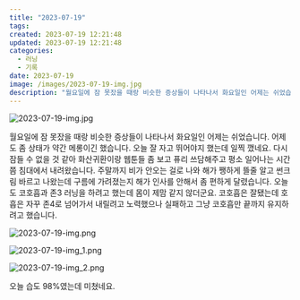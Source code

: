 ```yaml
---
title: "2023-07-19"
tags:
created: 2023-07-19 12:21:48
updated: 2023-07-19 12:21:48
categories:
  - 러닝
  - 기록
date: 2023-07-19
image: /images/2023-07-19-img.jpg
description: "월요일에 잠 못잤을 때랑 비슷한 증상들이 나타나서 화요일인 어제는 쉬었습니다. 어제도 좀 상태가 약간 메롱이긴 했습니다. 오늘 잘 자고 뛰어야지 했는데 일찍 깼네요. 다시 잠들 수 없을 것 같아 화산귀환이랑 웹툰들 좀 보고 퓨리 쓰담해주고 평소 일어나는 시간쯤 침대에서 내려왔습니다. 주"
---
```


![2023-07-19-img.jpg](/images/2023-07-19-img.jpg)
 
 

월요일에 잠 못잤을 때랑 비슷한 증상들이 나타나서 화요일인 어제는 쉬었습니다. 어제도 좀 상태가 약간 메롱이긴 했습니다. 오늘 잘 자고 뛰어야지 했는데 일찍 깼네요. 다시 잠들 수 없을 것 같아 화산귀환이랑 웹툰들 좀 보고 퓨리 쓰담해주고 평소 일어나는 시간쯤 침대에서 내려왔습니다.
주말까지 비가 안오는 걸로 나와 해가 쨍하게 뜰줄 알고 썬크림 바르고 나왔는데 구름에 가려졌는지 해가 인사를 안해서 좀 편하게 달렸습니다.
오늘도 코호흡과 존3 러닝을 하려고 했는데 몸이 제맘 같지 않더군요. 코호흡은 잘됐는데 호흡은 자꾸 존4로 넘어가서 내릴려고 노력했으나 실패하고 그냥 코호흡만 끝까지 유지하려고 했습니다.

 
 ![2023-07-19-img.png](/images/2023-07-19-img.png)
 
 

 
 ![2023-07-19-img_1.png](/images/2023-07-19-img_1.png)
 
 

 
 ![2023-07-19-img_2.png](/images/2023-07-19-img_2.png)
 
 

오늘 습도 98%였는데 미쳤네요.
